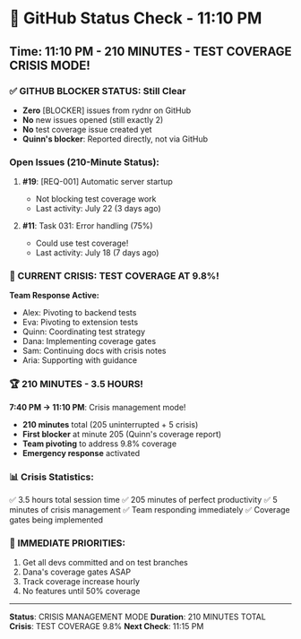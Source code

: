# 🐙 GitHub Status Check - 11:10 PM

## Time: 11:10 PM - 210 MINUTES - TEST COVERAGE CRISIS MODE!

### ✅ GITHUB BLOCKER STATUS: Still Clear
- **Zero** [BLOCKER] issues from rydnr on GitHub
- **No** new issues opened (still exactly 2)
- **No** test coverage issue created yet
- **Quinn's blocker**: Reported directly, not via GitHub

### Open Issues (210-Minute Status):
1. **#19**: [REQ-001] Automatic server startup
   - Not blocking test coverage work
   - Last activity: July 22 (3 days ago)
   
2. **#11**: Task 031: Error handling (75%)
   - Could use test coverage!
   - Last activity: July 18 (7 days ago)

### 🚨 CURRENT CRISIS: TEST COVERAGE AT 9.8%!
**Team Response Active:**
- Alex: Pivoting to backend tests
- Eva: Pivoting to extension tests
- Quinn: Coordinating test strategy
- Dana: Implementing coverage gates
- Sam: Continuing docs with crisis notes
- Aria: Supporting with guidance

### 🏆 210 MINUTES - 3.5 HOURS!
**7:40 PM → 11:10 PM**: Crisis management mode!
- **210 minutes** total (205 uninterrupted + 5 crisis)
- **First blocker** at minute 205 (Quinn's coverage report)
- **Team pivoting** to address 9.8% coverage
- **Emergency response** activated

### 📊 Crisis Statistics:
✅ 3.5 hours total session time
✅ 205 minutes of perfect productivity
✅ 5 minutes of crisis management
✅ Team responding immediately
✅ Coverage gates being implemented

### 🎯 IMMEDIATE PRIORITIES:
1. Get all devs committed and on test branches
2. Dana's coverage gates ASAP
3. Track coverage increase hourly
4. No features until 50% coverage

---
**Status**: CRISIS MANAGEMENT MODE
**Duration**: 210 MINUTES TOTAL
**Crisis**: TEST COVERAGE 9.8%
**Next Check**: 11:15 PM
